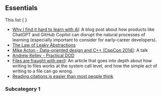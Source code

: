 
## Essentials

This list { }

- [Why I find it hard to learn with AI](https://andresc.substack.com/p/why-i-find-it-hard-to-learn-with): A blog post about how products like ChatGPT and GitHub Copilot can disrupt the natural processes of learning (especially important to consider for early-career developers).
- [The Law of Leaky Abstractions](https://www.joelonsoftware.com/2002/11/11/the-law-of-leaky-abstractions/)
- [Mike Acton - Data-oriented design and C++ (CppCon 2014)](https://www.youtube.com/watch?v=rX0ItVEVjHc): A talk
- [Andrew Kelley - Practical DOD](https://vimeo.com/649009599)
- [Files are fraught with peril](https://danluu.com/deconstruct-files/): An article that goes into depth about how writing to files works at the system call level, and how the simple act of writing to a file can go wrong.
- [Reading citations is easier than most people think](https://danluu.com/dunning-kruger/)

### Subcategory 1
